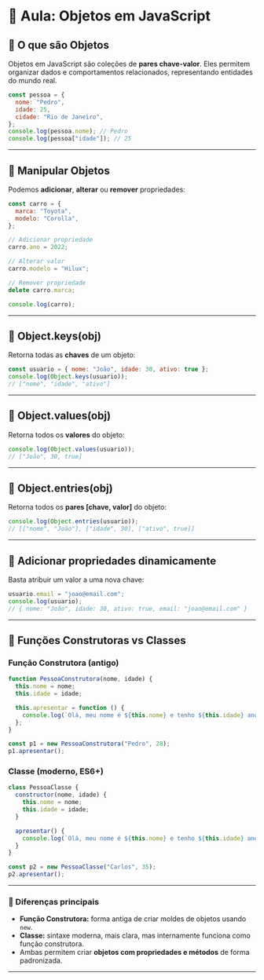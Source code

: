 # 📘 Aula: Objetos em JavaScript

## 🔹 O que são Objetos

Objetos em JavaScript são coleções de **pares chave-valor**.
Eles permitem organizar dados e comportamentos relacionados, representando entidades do mundo real.

```js
const pessoa = {
  nome: "Pedro",
  idade: 25,
  cidade: "Rio de Janeiro",
};
console.log(pessoa.nome); // Pedro
console.log(pessoa["idade"]); // 25
```

---

## 🔹 Manipular Objetos

Podemos **adicionar**, **alterar** ou **remover** propriedades:

```js
const carro = {
  marca: "Toyota",
  modelo: "Corolla",
};

// Adicionar propriedade
carro.ano = 2022;

// Alterar valor
carro.modelo = "Hilux";

// Remover propriedade
delete carro.marca;

console.log(carro);
```

---

## 🔹 Object.keys(obj)

Retorna todas as **chaves** de um objeto:

```js
const usuario = { nome: "João", idade: 30, ativo: true };
console.log(Object.keys(usuario));
// ["nome", "idade", "ativo"]
```

---

## 🔹 Object.values(obj)

Retorna todos os **valores** do objeto:

```js
console.log(Object.values(usuario));
// ["João", 30, true]
```

---

## 🔹 Object.entries(obj)

Retorna todos os **pares \[chave, valor]** do objeto:

```js
console.log(Object.entries(usuario));
// [["nome", "João"], ["idade", 30], ["ativo", true]]
```

---

## 🔹 Adicionar propriedades dinamicamente

Basta atribuir um valor a uma nova chave:

```js
usuario.email = "joao@email.com";
console.log(usuario);
// { nome: "João", idade: 30, ativo: true, email: "joao@email.com" }
```

---

## 🔹 Funções Construtoras vs Classes

### Função Construtora (antigo)

```js
function PessoaConstrutora(nome, idade) {
  this.nome = nome;
  this.idade = idade;

  this.apresentar = function () {
    console.log(`Olá, meu nome é ${this.nome} e tenho ${this.idade} anos.`);
  };
}

const p1 = new PessoaConstrutora("Pedro", 28);
p1.apresentar();
```

### Classe (moderno, ES6+)

```js
class PessoaClasse {
  constructor(nome, idade) {
    this.nome = nome;
    this.idade = idade;
  }

  apresentar() {
    console.log(`Olá, meu nome é ${this.nome} e tenho ${this.idade} anos.`);
  }
}

const p2 = new PessoaClasse("Carlos", 35);
p2.apresentar();
```

---

### 🔹 Diferenças principais

- **Função Construtora:** forma antiga de criar moldes de objetos usando `new`.
- **Classe:** sintaxe moderna, mais clara, mas internamente funciona como função construtora.
- Ambas permitem criar **objetos com propriedades e métodos** de forma padronizada.

---

